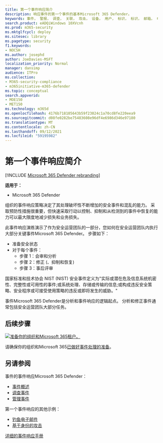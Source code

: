 ```yaml
---
title: 第一个事件响应简介
description: 响应事件的第一个事件的基本Microsoft 365 Defender。
keywords: 事件， 警报， 调查， 关联， 攻击， 设备， 用户， 标识， 标识， 邮箱， 电子邮件， 365， microsoft， m365， 事件响应， 网络攻击
search.product: eADQiWindows 10XVcnh
ms.prod: m365-security
ms.mktglfcycl: deploy
ms.sitesec: library
ms.pagetype: security
f1.keywords:
- NOCSH
ms.author: josephd
author: JoeDavies-MSFT
localization_priority: Normal
manager: dansimp
audience: ITPro
ms.collection:
- M365-security-compliance
- m365initiative-m365-defender
ms.topic: conceptual
search.appverid:
- MOE150
- MET150
ms.technology: m365d
ms.openlocfilehash: 4176b718105643b59f23024c1a70cd8fe220eea9
ms.sourcegitcommit: d08fe0282be75483608e96df4e6986d346e97180
ms.translationtype: MT
ms.contentlocale: zh-CN
ms.lasthandoff: 09/12/2021
ms.locfileid: "59195982"
---
```

# <a name="introduction-to-responding-to-your-first-incident"></a>第一个事件响应简介

[!INCLUDE [Microsoft 365 Defender rebranding](../includes/microsoft-defender.md)]

**适用于：**
- Microsoft 365 Defender

组织的事件响应策略决定了其处理破坏性不断增加的安全事件和混乱的能力。 采取预防性措施很重要，但快速采取行动以控制、抑制和从检测到的事件中恢复的能力可以最大限度地减少损失和业务损失。

此事件响应演练演示了作为安全运营团队的一部分，您如何在安全运营团队内执行大部分关键事件Microsoft 365 Defender。 步骤如下：

- 准备安全状态
- 对于每个事件：
  - 步骤 1：会审和分析
  - 步骤 2：修正 (、抑制和恢复) 
  - 步骤 3：事后评审

国家标准和技术协会 NIST (NIST) 安全事件定义为"实际或潜在危及信息系统机密性、完整性或可用性的事件;或系统处理、存储或传输的信息;或构成违反安全策略、安全程序或可接受使用策略的违反或即将发生的威胁。"

事件Microsoft 365 Defender是分析和事件响应的逻辑起点。 分析和修正事件通常包括安全运营团队大部分任务。

## <a name="next-step"></a>后续步骤

[![准备你的组织和Microsoft 365租户。](../../media/first-incident-overview/first-incident-path.png)](first-incident-prepare.md)

请确保你的组织和Microsoft 365[已做好事件处理的准备](first-incident-prepare.md)。

## <a name="see-also"></a>另请参阅

事件的事件响应Microsoft 365 Defender：

- [事件概述](incidents-overview.md)
- [调查事件](investigate-incidents.md)
- [管理事件](manage-incidents.md)

第一个事件响应的其他示例：

- [钓鱼电子邮件](first-incident-path-phishing.md)
- [基于身份的攻击](first-incident-path-identity.md)

[详细的事件响应手册](/security/compass/incident-response-playbooks)



